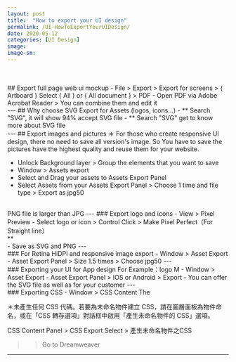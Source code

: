 ```yaml
---
layout: post
title:  "How to export your UI design"
permalink: /UI-HowToExportYourUIDesign/
date: 2020-05-12
categories: [UI Design]
image:
image-sm: 
---
```

<br />
<br />
## Export full page web ui mockup
- File > Export > Export for screens > { Artboard }  Select { All } or  { All document } > PDF
- Open PDF via Adobe Acrobat Reader > You can combine them and edit it

<br />
---
## Why choose SVG Export for Assets (logos, icons...)
- *<https://caniuse.com/>*  Search "SVG", it will show 94% accept SVG file
- *<https://css-tricks.com/>*  Search "SVG" get to know more about SVG file

<br />
---
## Export images and pictures
＊ For those who create responsive UI design, there no need to save all version's image. So You have to save the pictures have the highest quality and reuse them for your website.

- Unlock Background layer > Group the elements that you want to save
- Window > Assets export
- Select and Drag your assets to Assets Export Panel
- Select Assets from your Assets Export Panel > Choose 1 time and file type > Export as jpg50
<br />
PNG file is larger than JPG
---
### Export logo and icons
- View > Pixel Preview
- Select logo or icon > Control Click > Make Pixel Perfect（For Straight line）
<br />
*<https://helpx.adobe.com/tw/illustrator/how-to/pixel-perfect.html>*
<br />
- Save as SVG and PNG
---

<br />
### For Retina HiDPI and responsive image export
- Window > Asset Export
- Asset Export Panel > Size 1.5 times > Choose jpg50
---

<br />
### Exporting your UI for App design
For Example：logo M
- Window > Asset Export
- Asset Export Panel > IOS or Android > Export
- You can offer the SVG file as well as for your customer
---

<br />
### Exporting CSS
- Window > CSS Content
The

＊未產生任何 CSS 代碼。若要為未命名物件建立 CSS，請在圖層面板為物件命名，或在「CSS 轉存選項」對話框中啟用「產生未命名物件的 CSS」選項。

CSS Content Panel > CSS Export Select > 產生未命名物件之CSS

>> Go to Dreamweaver
---
